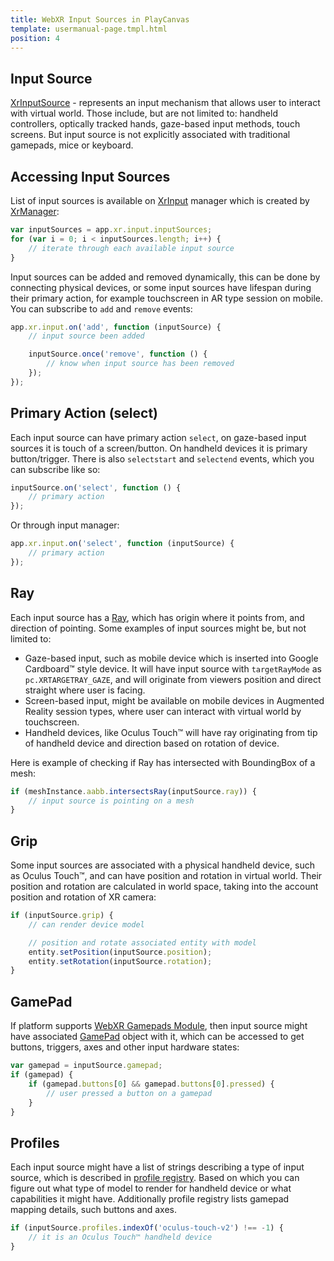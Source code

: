 ```yaml
---
title: WebXR Input Sources in PlayCanvas
template: usermanual-page.tmpl.html
position: 4
---
```


## Input Source

[XrInputSource][1] - represents an input mechanism that allows user to interact with virtual world. Those include, but are not limited to: handheld controllers, optically tracked hands, gaze-based input methods, touch screens. But input source is not explicitly associated with traditional gamepads, mice or keyboard.

## Accessing Input Sources

List of input sources is available on [XrInput][3] manager which is created by [XrManager][4]:

```javascript
var inputSources = app.xr.input.inputSources;
for (var i = 0; i < inputSources.length; i++) {
    // iterate through each available input source
}
```

Input sources can be added and removed dynamically, this can be done by connecting physical devices, or some input sources have lifespan during their primary action, for example touchscreen in AR type session on mobile. You can subscribe to `add` and `remove` events:

```javascript
app.xr.input.on('add', function (inputSource) {
    // input source been added

    inputSource.once('remove', function () {
        // know when input source has been removed
    });
});
```

## Primary Action (select)

Each input source can have primary action `select`, on gaze-based input sources it is touch of a screen/button. On handheld devices it is primary button/trigger. There is also `selectstart` and `selectend` events, which you can subscribe like so:

```javascript
inputSource.on('select', function () {
    // primary action
});
```

Or through input manager:

```javascript
app.xr.input.on('select', function (inputSource) {
    // primary action
});
```

## Ray

Each input source has a [Ray][2], which has origin where it points from, and direction of pointing. Some examples of input sources might be, but not limited to:

 * Gaze-based input, such as mobile device which is inserted into Google Cardboard™ style device. It will have input source with `targetRayMode` as `pc.XRTARGETRAY_GAZE`, and will originate from viewers position and direct straight where user is facing.
 * Screen-based input, might be available on mobile devices in Augmented Reality session types, where user can interact with virtual world by touchscreen.
 * Handheld devices, like Oculus Touch™ will have ray originating from tip of handheld device and direction based on rotation of device.

Here is example of checking if Ray has intersected with BoundingBox of a mesh:

```javascript
if (meshInstance.aabb.intersectsRay(inputSource.ray)) {
    // input source is pointing on a mesh
}
```

## Grip

Some input sources are associated with a physical handheld device, such as Oculus Touch™, and can have position and rotation in virtual world. Their position and rotation are calculated in world space, taking into the account position and rotation of XR camera:

```javascript
if (inputSource.grip) {
    // can render device model

    // position and rotate associated entity with model
    entity.setPosition(inputSource.position);
    entity.setRotation(inputSource.rotation);
}
```

## GamePad

If platform supports [WebXR Gamepads Module][5], then input source might have associated [GamePad][6] object with it, which can be accessed to get buttons, triggers, axes and other input hardware states:

```javascript
var gamepad = inputSource.gamepad;
if (gamepad) {
    if (gamepad.buttons[0] && gamepad.buttons[0].pressed) {
        // user pressed a button on a gamepad
    }
}
```

## Profiles

Each input source might have a list of strings describing a type of input source, which is described in [profile registry][7]. Based on which you can figure out what type of model to render for handheld device or what capabilities it might have. Additionally profile registry lists gamepad mapping details, such buttons and axes.

```javascript
if (inputSource.profiles.indexOf('oculus-touch-v2') !== -1) {
    // it is an Oculus Touch™ handheld device
}
```


[1]: /api/pc.XrInputSource.html
[2]: /api/pc.Ray.html
[3]: /api/pc.XrInput.html
[4]: /api/pc.XrManager.html
[5]: https://www.w3.org/TR/webxr-gamepads-module-1/
[6]: https://w3c.github.io/gamepad/
[7]: https://github.com/immersive-web/webxr-input-profiles/tree/master/packages/registry

